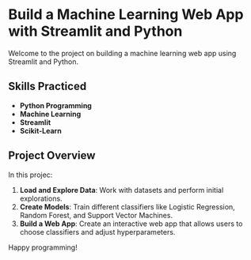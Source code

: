 # Build a Machine Learning Web App with Streamlit and Python

Welcome to the project on building a machine learning web app using Streamlit and Python.

## Skills Practiced
- **Python Programming**
- **Machine Learning**
- **Streamlit**
- **Scikit-Learn**

## Project Overview
In this projec:
1. **Load and Explore Data**: Work with datasets and perform initial explorations.
2. **Create Models**: Train different classifiers like Logistic Regression, Random Forest, and Support Vector Machines.
3. **Build a Web App**: Create an interactive web app that allows users to choose classifiers and adjust hyperparameters.

Happy programming!
